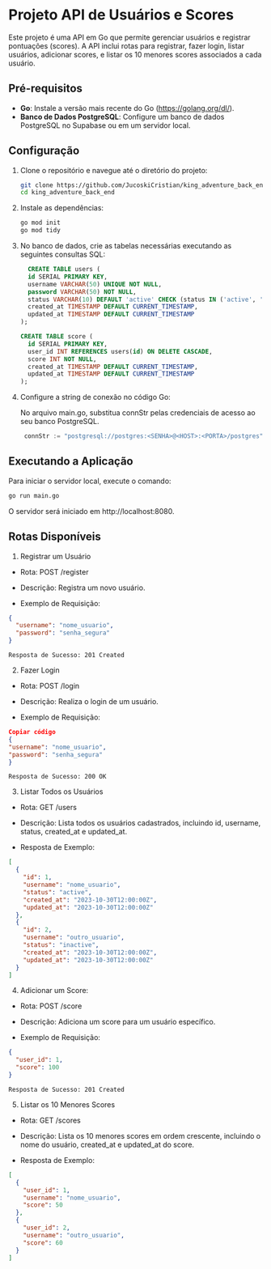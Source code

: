 # Projeto API de Usuários e Scores

Este projeto é uma API em Go que permite gerenciar usuários e registrar pontuações (scores). A API inclui rotas para registrar, fazer login, listar usuários, adicionar scores, e listar os 10 menores scores associados a cada usuário.

## Pré-requisitos

- **Go**: Instale a versão mais recente do Go (https://golang.org/dl/).
- **Banco de Dados PostgreSQL**: Configure um banco de dados PostgreSQL no Supabase ou em um servidor local.

## Configuração

1. Clone o repositório e navegue até o diretório do projeto:

   ```sh
   git clone https://github.com/JucoskiCristian/king_adventure_back_end.git
   cd king_adventure_back_end
   ```

2. Instale as dependências:

   ```sh
   go mod init
   go mod tidy
   ```

3. No banco de dados, crie as tabelas necessárias executando as seguintes consultas SQL:

   ```sql
     CREATE TABLE users (
     id SERIAL PRIMARY KEY,
     username VARCHAR(50) UNIQUE NOT NULL,
     password VARCHAR(50) NOT NULL,
     status VARCHAR(10) DEFAULT 'active' CHECK (status IN ('active', 'inactive')),
     created_at TIMESTAMP DEFAULT CURRENT_TIMESTAMP,
     updated_at TIMESTAMP DEFAULT CURRENT_TIMESTAMP
   );

   CREATE TABLE score (
     id SERIAL PRIMARY KEY,
     user_id INT REFERENCES users(id) ON DELETE CASCADE,
     score INT NOT NULL,
     created_at TIMESTAMP DEFAULT CURRENT_TIMESTAMP,
     updated_at TIMESTAMP DEFAULT CURRENT_TIMESTAMP
   );
   ```

4. Configure a string de conexão no código Go:

   No arquivo main.go, substitua connStr pelas credenciais de acesso ao seu banco PostgreSQL.

   ```go
    connStr := "postgresql://postgres:<SENHA>@<HOST>:<PORTA>/postgres"
   ```

## Executando a Aplicação

Para iniciar o servidor local, execute o comando:

```sh
go run main.go
```

O servidor será iniciado em http://localhost:8080.

## Rotas Disponíveis

1. Registrar um Usuário

- Rota: POST /register

- Descrição: Registra um novo usuário.

- Exemplo de Requisição:

```json
{
  "username": "nome_usuario",
  "password": "senha_segura"
}
```

    Resposta de Sucesso: 201 Created

2. Fazer Login

- Rota: POST /login

- Descrição: Realiza o login de um usuário.

- Exemplo de Requisição:

```json
Copiar código
{
"username": "nome_usuario",
"password": "senha_segura"
}
```

    Resposta de Sucesso: 200 OK

3. Listar Todos os Usuários

- Rota: GET /users

- Descrição: Lista todos os usuários cadastrados, incluindo id, username, status, created_at e updated_at.

- Resposta de Exemplo:

```json
[
  {
    "id": 1,
    "username": "nome_usuario",
    "status": "active",
    "created_at": "2023-10-30T12:00:00Z",
    "updated_at": "2023-10-30T12:00:00Z"
  },
  {
    "id": 2,
    "username": "outro_usuario",
    "status": "inactive",
    "created_at": "2023-10-30T12:00:00Z",
    "updated_at": "2023-10-30T12:00:00Z"
  }
]
```

4. Adicionar um Score:

- Rota: POST /score

- Descrição: Adiciona um score para um usuário específico.

- Exemplo de Requisição:

```json
{
  "user_id": 1,
  "score": 100
}
```

    Resposta de Sucesso: 201 Created

5. Listar os 10 Menores Scores

- Rota: GET /scores

- Descrição: Lista os 10 menores scores em ordem crescente, incluindo o nome do usuário, created_at e updated_at do score.

- Resposta de Exemplo:

```json
[
  {
    "user_id": 1,
    "username": "nome_usuario",
    "score": 50
  },
  {
    "user_id": 2,
    "username": "outro_usuario",
    "score": 60
  }
]
```
